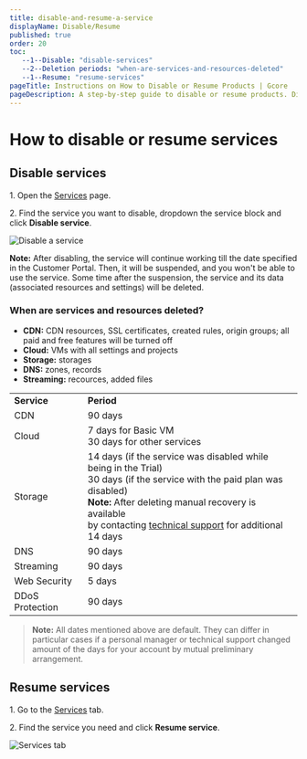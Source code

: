 ```yaml
---
title: disable-and-resume-a-service
displayName: Disable/Resume
published: true
order: 20
toc:
   --1--Disable: "disable-services"
   --2--Deletion periods: "when-are-services-and-resources-deleted"
   --1--Resume: "resume-services"
pageTitle: Instructions on How to Disable or Resume Products | Gcore
pageDescription: A step-by-step guide to disable or resume products. Disabling deletes certain resources and settings after a set period.
---
```

# How to disable or resume services
  
## Disable services

1\. Open the <a href="https://accounts.gcore.com/billing/services" target="_blank">Services</a> page.

2\. Find the service you want to disable, dropdown the service block and click **Disable service**.

<img src="https://assets.gcore.pro/docs/account-settings/billing/services/disable-10.png" alt="Disable a service">

**Note:** After disabling, the service will continue working till the date specified in the Customer Portal. Then, it will be suspended, and you won't be able to use the service. Some time after the suspension, the service and its data (associated resources and settings) will be deleted.

### When are services and resources deleted?

<expandable-element title="What data will be deleted"> 

- **CDN:** CDN resources, SSL certificates, created rules, origin groups; all paid and free features will be turned off
- **Cloud:** VMs with all settings and projects
- **Storage:** storages
- **DNS:** zones, records
- **Streaming:** recources, added files  

</expandable-element>  

<table>
    <tr>
        <td><b>Service</b></td>
        <td><b>Period</b></td>
    </tr>
    <tr>
        <td>CDN</td>
        <td>90 days</td>
    </tr>
    <tr>
        <td>Cloud</td>
        <td>7 days for Basic VM<br>30 days for other services</td>
    </tr>
    <tr>
        <td>Storage</td>
        <td>14 days (if the service was disabled while being in the Trial)<br>30 days (if the service with the paid plan was disabled)<br><b>Note:</b> After deleting manual recovery is available<br> by contacting <a href="mailto:support@gcore.com">technical support</a> for additional 14 days</td>
    </tr>
    <tr>
        <td>DNS</td>
        <td>90 days</td>
    </tr>
    <tr>
        <td>Streaming</td>
        <td>90 days</td>
    </tr>
    <tr>
        <td>Web Security</td>
        <td>5 days</td>
    </tr>
    <tr>
        <td>DDoS Protection</td>
        <td>90 days</td>
    </tr>
</table>

> **Note:** All dates mentioned above are default. They can differ in particular cases if a personal manager or technical support changed amount of the days for your account by mutual preliminary arrangement.  

## Resume services

1\.  Go to the <a href="https://accounts.gcore.com/billing/services" target="_blank">Services</a> tab.

2\.  Find the service you need and click **Resume service**.

<img src="https://assets.gcore.pro/docs/account-settings/billing/services/resume-20.png" alt="Services tab">